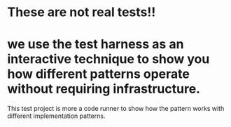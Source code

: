 ﻿# These are not real tests!!

# we use the test harness as an interactive technique to show you how different patterns operate without requiring infrastructure.

This test project is more a code runner to show how the pattern works with different implementation patterns.
